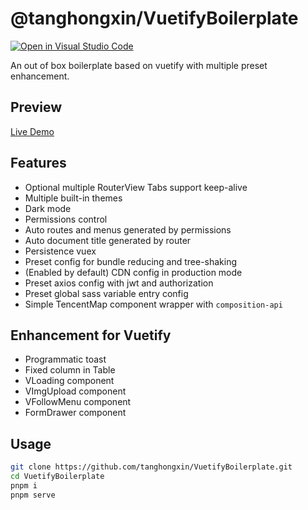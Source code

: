 # @tanghongxin/VuetifyBoilerplate


[![Open in Visual Studio Code](https://open.vscode.dev/badges/open-in-vscode.svg)](https://open.vscode.dev/organization/repository)

An out of box boilerplate based on vuetify with multiple preset enhancement.

## Preview
[Live Demo](https://www.abyssal.site/vuetify-boilerplate)

## Features

- Optional multiple RouterView Tabs support keep-alive
- Multiple built-in themes
- Dark mode
- Permissions control
- Auto routes and menus generated by permissions
- Auto document title generated by router
- Persistence vuex
- Preset config for bundle reducing and tree-shaking
- (Enabled by default) CDN config in production mode
- Preset axios config with jwt and authorization
- Preset global sass variable entry config
- Simple TencentMap component wrapper with ```composition-api```

## Enhancement for Vuetify

- Programmatic toast
- Fixed  column in Table
- VLoading component
- VImgUpload component
- VFollowMenu component
- FormDrawer component

## Usage

```bash
git clone https://github.com/tanghongxin/VuetifyBoilerplate.git
cd VuetifyBoilerplate
pnpm i
pnpm serve
```
